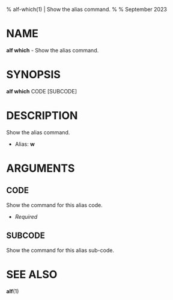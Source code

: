 % alf-which(1) | Show the alias command.
% 
% September 2023

NAME
==================================================

**alf which** - Show the alias command.

SYNOPSIS
==================================================

**alf which** CODE [SUBCODE]

DESCRIPTION
==================================================

Show the alias command.

- Alias: **w**

ARGUMENTS
==================================================

CODE
--------------------------------------------------

Show the command for this alias code.

- *Required*

SUBCODE
--------------------------------------------------

Show the command for this alias sub-code.


SEE ALSO
==================================================

**alf**(1)


